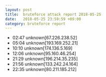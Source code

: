 ```yaml
---
layout: post
title:  bruteforce attack report 2018-05-25
date:   2018-05-25 23:59:59 +09:00
category: bruteforce report
---
```


* 02:47 unknown[67.226.238.52]
* 05:04 unknown[193.169.252.21]
* 10:10 unknown[174.136.5.169]
* 12:06 unknown[95.160.46.254]
* 21:29 unknown[196.214.35.235]
* 21:56 unknown[133.242.24.164]
* 22:35 unknown[80.211.185.212]
